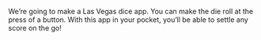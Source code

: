 
We’re going to make a Las Vegas dice app. You can make the die roll at the press of a button. With this app in your pocket, you’ll be able to settle any score on the go!
